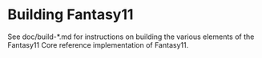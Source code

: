 Building Fantasy11
=============

See doc/build-*.md for instructions on building the various
elements of the Fantasy11 Core reference implementation of Fantasy11.
